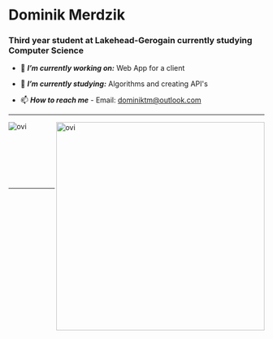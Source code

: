 <h1>Dominik Merdzik</h1>
<h3>Third year student at Lakehead-Gerogain currently studying Computer Science</h3>

- 🔭 ***I’m currently working on:***   Web App for a client

- 🌱 ***I’m currently studying:***   Algorithms and creating API's  

- 📫 ***How to reach me*** -  Email: dominiktm@outlook.com

<hr>
<p><img align="left" src="https://github-readme-stats.vercel.app/api/top-langs?username=dominik-merdzik&show_icons=true&locale=en&layout=compact&theme=chartreuse-dark" alt="ovi" /></p>
<p>&nbsp;<img align="right" src="https://github-readme-stats.vercel.app/api?username=dominik-merdzik&show_icons=true&locale=en&theme=chartreuse-dark" alt="ovi" width="410" /></p>
<br><br><br><br><br>

-----
<!--
**dominik-merdzik/dominik-merdzik** is a ✨ _special_ ✨ repository because its `README.md` (this file) appears on your GitHub profile.

- 🔭 I’m currently working on ...
- 🌱 I’m currently learning ...
- 👯 I’m looking to collaborate on ...
- 🤔 I’m looking for help with ...
- 💬 Ask me about ...
- 📫 How to reach me: ...
- 😄 Pronouns: ...
- ⚡ Fun fact: ...
-->
